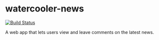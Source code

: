 # watercooler-news

[![Build Status](https://travis-ci.org/jonathan-meyer/watercooler-news.svg?branch=master)](https://travis-ci.org/jonathan-meyer/watercooler-news)

A web app that lets users view and leave comments on the latest news.
